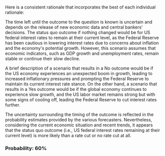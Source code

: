 Here is a consistent rationale that incorporates the best of each individual rationale:

The time left until the outcome to the question is known is uncertain and depends on the release of new economic data and central bankers' decisions. The status quo outcome if nothing changed would be for US federal interest rates to remain at their current level, as the Federal Reserve has been cautious in lowering interest rates due to concerns about inflation and the economy's potential growth. However, this scenario assumes that economic indicators, such as GDP growth and unemployment rates, remain stable or continue their slow decline.

A brief description of a scenario that results in a No outcome would be if the US economy experiences an unexpected boom in growth, leading to increased inflationary pressures and prompting the Federal Reserve to maintain its current interest rate stance. On the other hand, a scenario that results in a Yes outcome would be if the global economy continues to experience slow growth, and the US labor market remains strong but with some signs of cooling off, leading the Federal Reserve to cut interest rates further.

The uncertainty surrounding the timing of the outcome is reflected in the probability estimates provided by the various forecasters. Nevertheless, considering the current economic situation and recent trends, it appears that the status quo outcome (i.e., US federal interest rates remaining at their current level) is more likely than a rate cut or no rate cut at all.

### Probability: 60%